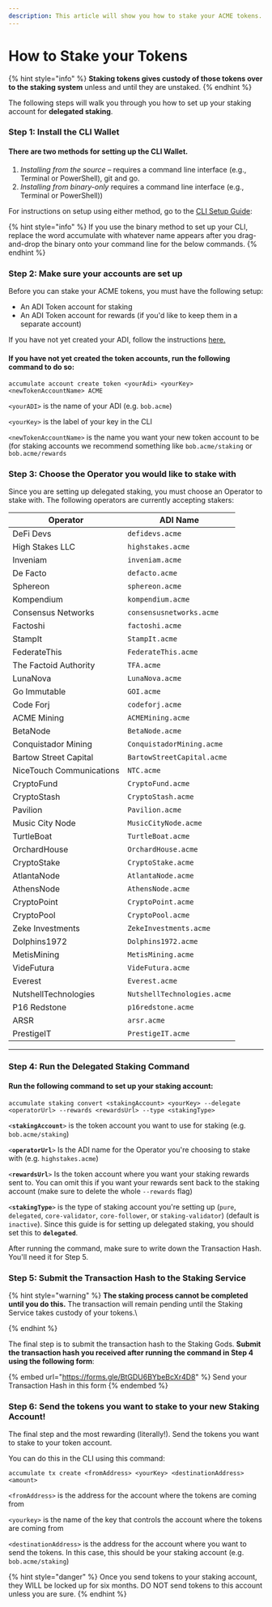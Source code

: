 ```yaml
---
description: This article will show you how to stake your ACME tokens.
---
```


# How to Stake your Tokens

{% hint style="info" %}
**Staking tokens gives custody of those tokens over to the staking system** unless and until they are unstaked.
{% endhint %}

The following steps will walk you through you how to set up your staking account for **delegated staking**.&#x20;

### Step 1: Install the CLI Wallet

#### There are two methods for setting up the CLI Wallet.&#x20;

1. _Installing from the source_ – requires a command line interface (e.g., Terminal or PowerShell), git and go.&#x20;
2. _Installing from binary-only_ requires a command line interface (e.g., Terminal or PowerShell))&#x20;

For instructions on setup using either method, go to the [CLI Setup Guide](../cli/cli-setup.md):

{% hint style="info" %}
If you use the binary method to set up your CLI, replace the word accumulate with whatever name appears after you drag-and-drop the binary onto your command line for the below commands. &#x20;
{% endhint %}

### Step 2: Make sure your accounts are set up

Before you can stake your ACME tokens, you must have the following setup:

* An ADI Token account for staking
* An ADI Token account for rewards (if you'd like to keep them in a separate account)

If you have not yet created your ADI, follow the instructions [here.](../tutorials/create-an-adi-via-cli.md)&#x20;

#### If you have not yet created the token accounts, run the following command to do so:

```
accumulate account create token <yourAdi> <yourKey> <newTokenAccountName> ACME
```

`<yourADI>` is the name of your ADI (e.g. `bob.acme`)

`<yourKey>` is the label of your key in the CLI

`<newTokenAccountName>` is the name you want your new token account to be (for staking accounts we recommend something like `bob.acme/staking` or `bob.acme/rewards`



### Step 3: Choose the Operator you would like to stake with

Since you are setting up delegated staking, you must choose an Operator to stake with. The following operators are currently accepting stakers:&#x20;

| Operator                 | ADI Name                    |
| ------------------------ | --------------------------- |
| DeFi Devs                | `defidevs.acme`             |
| High Stakes LLC          | `highstakes.acme`           |
| Inveniam                 | `inveniam.acme`             |
| De Facto                 | `defacto.acme`              |
| Sphereon                 | `sphereon.acme`             |
| Kompendium               | `kompendium.acme`           |
| Consensus Networks       | `consensusnetworks.acme`    |
| Factoshi                 | `factoshi.acme`             |
| StampIt                  | `StampIt.acme`              |
| FederateThis             | `FederateThis.acme`         |
| The Factoid Authority    | `TFA.acme`                  |
| LunaNova                 | `LunaNova.acme`             |
| Go Immutable             | `GOI.acme`                  |
| Code Forj                | `codeforj.acme`             |
| ACME Mining              | `ACMEMining.acme`           |
| BetaNode                 | `BetaNode.acme`             |
| Conquistador Mining      | `ConquistadorMining.acme`   |
| Bartow Street Capital    | `BartowStreetCapital.acme`  |
| NiceTouch Communications | `NTC.acme`                  |
| CryptoFund               | `CryptoFund.acme`           |
| CryptoStash              | `CryptoStash.acme`          |
| Pavilion                 | `Pavilion.acme`             |
| Music City Node          | `MusicCityNode.acme`        |
| TurtleBoat               | `TurtleBoat.acme`           |
| OrchardHouse             | `OrchardHouse.acme`         |
| CryptoStake              | `CryptoStake.acme`          |
| AtlantaNode              | `AtlantaNode.acme`          |
| AthensNode               | `AthensNode.acme`           |
| CryptoPoint              | `CryptoPoint.acme`          |
| CryptoPool               | `CryptoPool.acme`           |
| Zeke Investments         | `ZekeInvestments.acme`      |
| Dolphins1972             | `Dolphins1972.acme`         |
| MetisMining              | `MetisMining.acme`          |
| VideFutura               | `VideFutura.acme`           |
| Everest                  | `Everest.acme`              |
| NutshellTechnologies     | `NutshellTechnologies.acme` |
| P16 Redstone             | `p16redstone.acme`          |
| ARSR                     | `arsr.acme`                 |
| PrestigeIT               | `PrestigeIT.acme`           |

****

### Step 4: Run the Delegated Staking Command

#### Run the following command to set up your staking account:

```
accumulate staking convert <stakingAccount> <yourKey> --delegate <operatorUrl> --rewards <rewardsUrl> --type <stakingType>
```

`<`**`stakingAccount`**`>` is the token account you want to use for staking (e.g. `bob.acme/staking`)

`<`**`operatorUrl`**`>` Is the ADI name for the Operator you're choosing to stake with (e.g. `highstakes.acme`)&#x20;

`<`**`rewardsUrl`**`>` Is the token account where you want your staking rewards sent to. You can omit this if you want your rewards sent back to the staking account (make sure to delete the whole `--rewards` flag)

`<`**`stakingType`**`>` is the type of staking account you're setting up (`pure`, `delegated`, `core-validator`, `core-follower`, or `staking-validator`) (default is `inactive`). Since this guide is for setting up delegated staking, you should set this to **`delegated`**.



After running the command, make sure to write down the Transaction Hash. You'll need it for Step 5.

### **Step 5: Submit the Transaction Hash to the Staking Service**

{% hint style="warning" %}
**The staking process cannot be completed until you do this.** The transaction will remain pending until the Staking Service takes custody of your tokens.\

{% endhint %}

The final step is to submit the transaction hash to the Staking Gods. **Submit the transaction hash you received after running the command in Step 4 using the following form**:

{% embed url="https://forms.gle/BtGDU6BYbeBcXr4D8" %}
Send your Transaction Hash in this form
{% endembed %}

### **Step 6: Send the tokens you want to stake to your new Staking Account!**

The final step and the most rewarding (literally!). Send the tokens you want to stake to your token account.&#x20;

You can do this in the CLI using this command:

```
accumulate tx create <fromAddress> <yourKey> <destinationAddress> <amount>
```

`<fromAddress>` is the address for the account where the tokens are coming from

`<yourkey>` is the name of the key that controls the account where the tokens are coming from

`<destinationAddress>` is the address for the account where you want to send the tokens. In this case, this should be your staking account (e.g. `bob.acme/staking`)

{% hint style="danger" %}
Once you send tokens to your staking account, they WILL be locked up for six months. DO NOT send tokens to this account unless you are sure.
{% endhint %}

